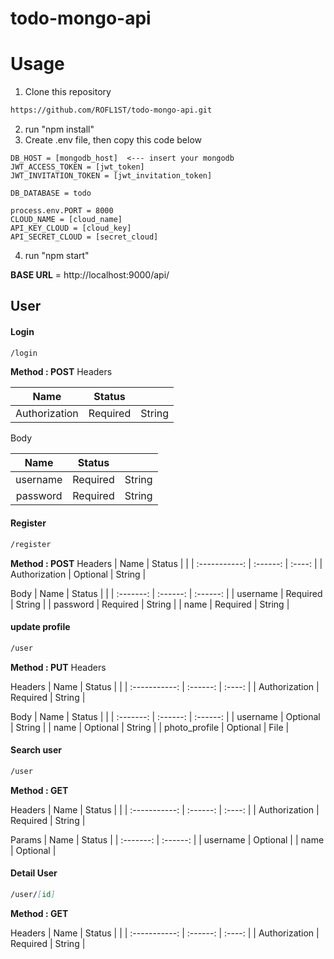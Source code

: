 # todo-mongo-api

# Usage

1. Clone this repository

```markdown
https://github.com/ROFL1ST/todo-mongo-api.git
```
2. run "npm install"
3. Create .env file, then copy this code below

```dotenv
DB_HOST = [mongodb_host]  <--- insert your mongodb
JWT_ACCESS_TOKEN = [jwt_token]
JWT_INVITATION_TOKEN = [jwt_invitation_token]

DB_DATABASE = todo

process.env.PORT = 8000
CLOUD_NAME = [cloud_name]
API_KEY_CLOUD = [cloud_key]
API_SECRET_CLOUD = [secret_cloud]
```
4. run "npm start"

**BASE URL** = http://localhost:9000/api/


## User

#### Login

```markdown
/login
```
**Method : POST**
Headers

|     Name      |  Status  |        |
| :-----------: | :------: | :----: |
| Authorization | Required | String |

Body

|   Name   |  Status  |         |
| :------: | :------: | :-----: |
| username | Required | String  |
| password | Required | String  |

#### Register
```markdown
/register
```
**Method : POST**
Headers
|     Name      |  Status  |        |
| :-----------: | :------: | :----: |
| Authorization | Optional | String |

Body
|    Name     |  Status  |          |
| :-------: | :------: | :------: |
| username  | Required | String  |
| password     | Required | String   |
| name       | Required | String   |

#### update profile
```markdown
/user
```
**Method : PUT**
Headers

Headers
|     Name      |  Status  |        |
| :-----------: | :------: | :----: |
| Authorization | Required | String |

Body
|    Name     |  Status  |          |
| :-------: | :------: | :------: |
| username  | Optional | String  |
| name     | Optional | String   |
| photo_profile | Optional | File   |

#### Search user

```markdown
/user
```
**Method : GET**

Headers
|     Name      |  Status  |        |
| :-----------: | :------: | :----: |
| Authorization | Required | String |

Params
|    Name     |  Status  | 
| :-------: | :------: |
| username  | Optional |
| name     | Optional |


#### Detail User
```markdown
/user/[id]
```
**Method : GET**

Headers
|     Name      |  Status  |        |
| :-----------: | :------: | :----: |
| Authorization | Required | String |








